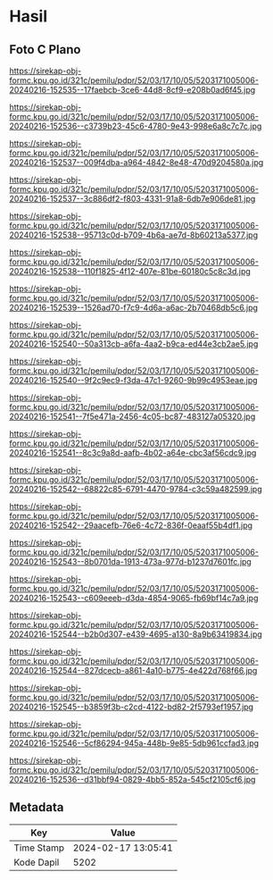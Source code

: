 # Hasil

## Foto C Plano

https://sirekap-obj-formc.kpu.go.id/321c/pemilu/pdpr/52/03/17/10/05/5203171005006-20240216-152535--17faebcb-3ce6-44d8-8cf9-e208b0ad6f45.jpg

https://sirekap-obj-formc.kpu.go.id/321c/pemilu/pdpr/52/03/17/10/05/5203171005006-20240216-152536--c3739b23-45c6-4780-9e43-998e6a8c7c7c.jpg

https://sirekap-obj-formc.kpu.go.id/321c/pemilu/pdpr/52/03/17/10/05/5203171005006-20240216-152537--009f4dba-a964-4842-8e48-470d9204580a.jpg

https://sirekap-obj-formc.kpu.go.id/321c/pemilu/pdpr/52/03/17/10/05/5203171005006-20240216-152537--3c886df2-f803-4331-91a8-6db7e906de81.jpg

https://sirekap-obj-formc.kpu.go.id/321c/pemilu/pdpr/52/03/17/10/05/5203171005006-20240216-152538--95713c0d-b709-4b6a-ae7d-8b60213a5377.jpg

https://sirekap-obj-formc.kpu.go.id/321c/pemilu/pdpr/52/03/17/10/05/5203171005006-20240216-152538--110f1825-4f12-407e-81be-60180c5c8c3d.jpg

https://sirekap-obj-formc.kpu.go.id/321c/pemilu/pdpr/52/03/17/10/05/5203171005006-20240216-152539--1526ad70-f7c9-4d6a-a6ac-2b70468db5c6.jpg

https://sirekap-obj-formc.kpu.go.id/321c/pemilu/pdpr/52/03/17/10/05/5203171005006-20240216-152540--50a313cb-a6fa-4aa2-b9ca-ed44e3cb2ae5.jpg

https://sirekap-obj-formc.kpu.go.id/321c/pemilu/pdpr/52/03/17/10/05/5203171005006-20240216-152540--9f2c9ec9-f3da-47c1-9260-9b99c4953eae.jpg

https://sirekap-obj-formc.kpu.go.id/321c/pemilu/pdpr/52/03/17/10/05/5203171005006-20240216-152541--7f5e471a-2456-4c05-bc87-483127a05320.jpg

https://sirekap-obj-formc.kpu.go.id/321c/pemilu/pdpr/52/03/17/10/05/5203171005006-20240216-152541--8c3c9a8d-aafb-4b02-a64e-cbc3af56cdc9.jpg

https://sirekap-obj-formc.kpu.go.id/321c/pemilu/pdpr/52/03/17/10/05/5203171005006-20240216-152542--68822c85-6791-4470-9784-c3c59a482599.jpg

https://sirekap-obj-formc.kpu.go.id/321c/pemilu/pdpr/52/03/17/10/05/5203171005006-20240216-152542--29aacefb-76e6-4c72-836f-0eaaf55b4df1.jpg

https://sirekap-obj-formc.kpu.go.id/321c/pemilu/pdpr/52/03/17/10/05/5203171005006-20240216-152543--8b0701da-1913-473a-977d-b1237d7601fc.jpg

https://sirekap-obj-formc.kpu.go.id/321c/pemilu/pdpr/52/03/17/10/05/5203171005006-20240216-152543--c609eeeb-d3da-4854-9065-fb69bf14c7a9.jpg

https://sirekap-obj-formc.kpu.go.id/321c/pemilu/pdpr/52/03/17/10/05/5203171005006-20240216-152544--b2b0d307-e439-4695-a130-8a9b63419834.jpg

https://sirekap-obj-formc.kpu.go.id/321c/pemilu/pdpr/52/03/17/10/05/5203171005006-20240216-152544--827dcecb-a861-4a10-b775-4e422d768f66.jpg

https://sirekap-obj-formc.kpu.go.id/321c/pemilu/pdpr/52/03/17/10/05/5203171005006-20240216-152545--b3859f3b-c2cd-4122-bd82-2f5793ef1957.jpg

https://sirekap-obj-formc.kpu.go.id/321c/pemilu/pdpr/52/03/17/10/05/5203171005006-20240216-152546--5cf86294-945a-448b-9e85-5db961ccfad3.jpg

https://sirekap-obj-formc.kpu.go.id/321c/pemilu/pdpr/52/03/17/10/05/5203171005006-20240216-152536--d31bbf94-0829-4bb5-852a-545cf2105cf6.jpg


## Metadata

| Key        | Value               |
| ---------- | ------------------- |
| Time Stamp | 2024-02-17 13:05:41 |
| Kode Dapil | 5202                |



